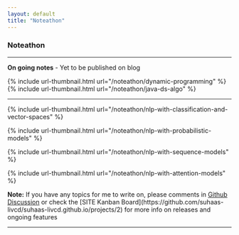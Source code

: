 ```yaml
---
layout: default
title: "Noteathon"
---
```

### <i class="fa fa-sticky-note fa-lg"></i> Noteathon

<hr/>

**On going notes** - Yet to be published on blog

<div class="thumbnail-link-container">
{% include url-thumbnail.html url="/noteathon/dynamic-programming" %}
{% include url-thumbnail.html url="/noteathon/java-ds-algo" %}
<!-- {% include url-thumbnail.html url="/projects/project-karaoke" %} -->
</div>

<hr/>
<div class="thumbnail-link-container">
{% include url-thumbnail.html url="/noteathon/nlp-with-classification-and-vector-spaces" %}

{% include url-thumbnail.html url="/noteathon/nlp-with-probabilistic-models" %}

{% include url-thumbnail.html url="/noteathon/nlp-with-sequence-models" %}

{% include url-thumbnail.html url="/noteathon/nlp-with-attention-models" %}
<!-- {% include url-thumbnail.html url="/projects/project-karaoke" %} -->
</div>


<div markdown="span" class="alert alert-secondary" role="alert"><i class="fa fa-info-circle"></i>
 <b>Note:</b> If you have any topics for me to write on, please comments in <a href="https://github.com/suhaas-livcd/suhaas-livcd.github.io/discussions">Github Discussion</a> or check the [SITE Kanban Board](https://github.com/suhaas-livcd/suhaas-livcd.github.io/projects/2) for more info on releases and ongoing features</div>

<hr/>